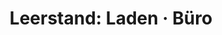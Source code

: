 ---
title: "Leerstand: Laden · Büro"
url: /oberviechtach/leerstand-laden-buero/
shop: Leerstehend
---
